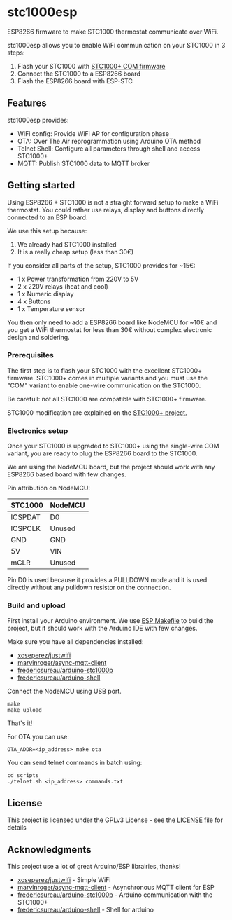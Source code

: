 # stc1000esp

ESP8266 firmware to make STC1000 thermostat communicate over WiFi.

stc1000esp allows you to enable WiFi communication on your STC1000 in 3 steps:

1. Flash your STC1000 with [STC1000+ COM firmware](https://github.com/matsstaff/stc1000p)
1. Connect the STC1000 to a ESP8266 board
1. Flash the ESP8266 board with ESP-STC

## Features

stc1000esp provides:

- WiFi config: Provide WiFi AP for configuration phase
- OTA: Over The Air reprogrammation using Arduino OTA method
- Telnet Shell: Configure all parameters through shell and access STC1000+
- MQTT: Publish STC1000 data to MQTT broker

## Getting started

Using ESP8266 + STC1000 is not a straight forward setup to make a WiFi thermostat.
You could rather use relays, display and buttons directly connected to an ESP board.

We use this setup because:

1. We already had STC1000 installed
1. It is a really cheap setup (less than 30€)

If you consider all parts of the setup, STC1000 provides for ~15€:

- 1 x Power transformation from 220V to 5V
- 2 x 220V relays (heat and cool)
- 1 x Numeric display
- 4 x Buttons
- 1 x Temperature sensor

You then only need to add a ESP8266 board like NodeMCU for ~10€ and you get
a WiFi thermostat for less than 30€ without complex electronic design and soldering.

### Prerequisites

The first step is to flash your STC1000 with the excellent STC1000+ firmware.
STC1000+ comes in multiple variants and you must use the "COM" variant to enable
one-wire communication on the STC1000.

Be carefull: not all STC1000 are compatible with STC1000+ firmware.

STC1000 modification are explained on the [STC1000+ project.](https://github.com/matsstaff/stc1000p)

### Electronics setup

Once your STC1000 is upgraded to STC1000+ using the single-wire COM variant, you are ready to plug the
ESP8266 board to the STC1000.

We are using the NodeMCU board, but the project should work with any ESP8266 based board with few changes.

Pin attribution on NodeMCU:

STC1000 | NodeMCU
------- | -------
ICSPDAT | D0
ICSPCLK | Unused
GND     | GND
5V      | VIN
mCLR    | Unused

Pin D0 is used because it provides a PULLDOWN mode and it is used directly without any pulldown resistor
on the connection.

### Build and upload

First install your Arduino environment. We use [ESP Makefile](https://github.com/plerup/makeEspArduino)
to build the project, but it should work with the Arduino IDE with few changes.

Make sure you have all dependencies installed:

* [xoseperez/justwifi](https://github.com/xoseperez/justwifi)
* [marvinroger/async-mqtt-client](https://github.com/marvinroger/async-mqtt-client)
* [fredericsureau/arduino-stc1000p](https://github.com/vieuxsinge/arduino-stc1000p)
* [fredericsureau/arduino-shell](https://github.com/vieuxsinge/arduino-shell)

Connect the NodeMCU using USB port.

```
make
make upload
```

That's it!

For OTA you can use:

```
OTA_ADDR=<ip_address> make ota
```

You can send telnet commands in batch using:

```
cd scripts
./telnet.sh <ip_address> commands.txt
```

## License

This project is licensed under the GPLv3 License - see the [LICENSE](LICENSE) file for details

## Acknowledgments

This project use a lot of great Arduino/ESP librairies, thanks!

* [xoseperez/justwifi](https://github.com/xoseperez/justwifi) - Simple WiFi
* [marvinroger/async-mqtt-client](https://github.com/marvinroger/async-mqtt-client) - Asynchronous MQTT client for ESP
* [fredericsureau/arduino-stc1000p](https://github.com/vieuxsinge/arduino-stc1000p) - Arduino communication with the STC1000+
* [fredericsureau/arduino-shell](https://github.com/vieuxsinge/arduino-shell) - Shell for arduino


